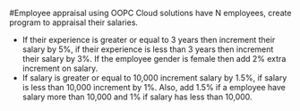 #Employee appraisal using OOPC
Cloud solutions have N employees, create program to appraisal their salaries.
- If their experience is greater or equal to 3 years then increment their salary by 5%, if their experience is less than 3 years then increment their salary by 3%. If the employee gender is female then add 2% extra increment on salary.
- If salary is greater or equal to 10,000 increment salary by 1.5%, if salary is less than 10,000 increment by 1%. Also, add 1.5% if a employee have salary more than 10,000 and 1% if salary has less than 10,000.